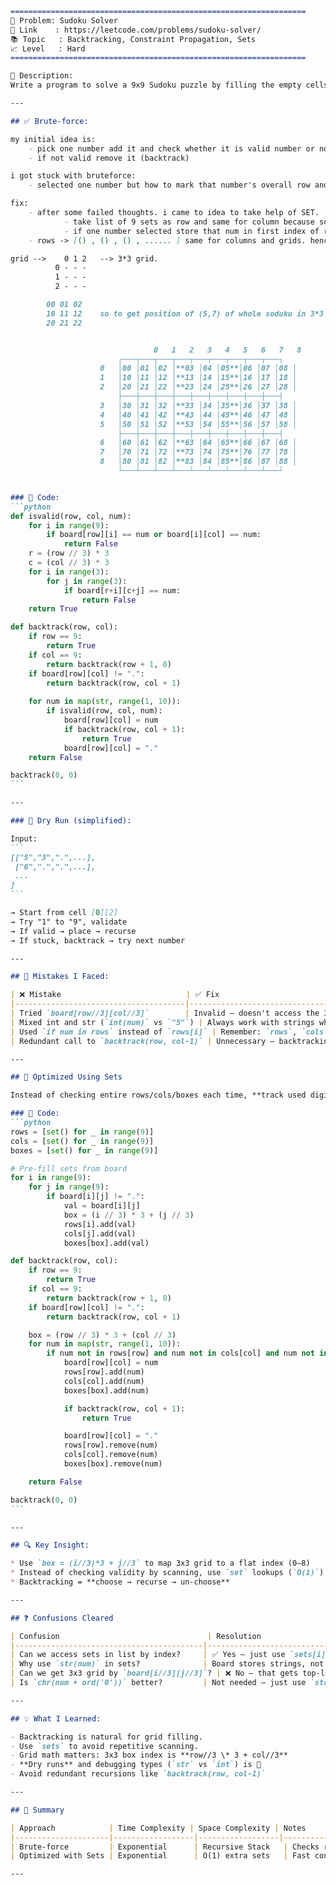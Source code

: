 
````markdown
==================================================================
🧩 Problem: Sudoku Solver
🔗 Link    : https://leetcode.com/problems/sudoku-solver/
📚 Topic   : Backtracking, Constraint Propagation, Sets
📈 Level   : Hard
==================================================================

📄 Description:
Write a program to solve a 9x9 Sudoku puzzle by filling the empty cells ('.') such that each row, each column, and each 3x3 sub-box contains the digits 1-9 without repetition.

---

## ✅ Brute-force:

my initial idea is:
    - pick one number add it and check whether it is valid number or not.
    - if not valid remove it (backtrack)

i got stuck with bruteforce:
    - selected one number but how to mark that number's overall row and column.

fix:
    - after some failed thoughts. i came to idea to take help of SET.
            - take list of 9 sets as row and same for column because soduku is of 9*9. also for grid we have another approach. discuss it in dry run
            - if one number selected store that num in first index of row and column and grid.simply we got list of 9 sets which has unique numbers.
    - rows -> [() , () , () , ...... ] same for columns and grids. hence we can access it with indexes

grid -->    0 1 2   --> 3*3 grid.
          0 - - -
          1 - - -
          2 - - -

        00 01 02
        10 11 12    so to get position of (5,7) of whole soduku in 3*3 grid --> use row -> row//3 , column -> col//3. (because of 3*3 grid)
        20 21 22


                                0   1   2   3   4   5   6   7   8
                        ┌───┬───┬───┬───┬───┬───┬───┬───┬───┐
                    0   │00 │01 │02 │**03 │04 │05**│06 │07 │08 │
                    1   │10 │11 │12 │**13 │14 │15**│16 │17 │18 │
                    2   │20 │21 │22 │**23 │24 │25**│26 │27 │28 │
                        ├───┼───┼───┼───┼───┼───┼───┼───┼───┤
                    3   │30 │31 │32 │**33 │34 │35**│36 │37 │38 │
                    4   │40 │41 │42 │**43 │44 │45**│46 │47 │48 │
                    5   │50 │51 │52 │**53 │54 │55**│56 │57 │58 │
                        ├───┼───┼───┼───┼───┼───┼───┼───┼───┤
                    6   │60 │61 │62 │**63 │64 │65**│66 │67 │68 │
                    7   │70 │71 │72 │**73 │74 │75**│76 │77 │78 │
                    8   │80 │81 │82 │**83 │84 │85**│86 │87 │88 │
                        └───┴───┴───┴───┴───┴───┴───┴───┴───┘


### 🔧 Code:
```python
def isvalid(row, col, num):
    for i in range(9):
        if board[row][i] == num or board[i][col] == num:
            return False
    r = (row // 3) * 3
    c = (col // 3) * 3
    for i in range(3):
        for j in range(3):
            if board[r+i][c+j] == num:
                return False
    return True

def backtrack(row, col):
    if row == 9:
        return True
    if col == 9:
        return backtrack(row + 1, 0)
    if board[row][col] != ".":
        return backtrack(row, col + 1)
    
    for num in map(str, range(1, 10)):
        if isvalid(row, col, num):
            board[row][col] = num
            if backtrack(row, col + 1):
                return True
            board[row][col] = "."
    return False

backtrack(0, 0)
```

---

### 🧠 Dry Run (simplified):

Input:
```
[["5","3",".",...],
 ["6",".",".",...],
 ...
]
```

→ Start from cell [0][2]  
→ Try "1" to "9", validate  
→ If valid → place → recurse  
→ If stuck, backtrack → try next number

---

## 🛑 Mistakes I Faced:

| ❌ Mistake                            | ✅ Fix                                                   |
|--------------------------------------|----------------------------------------------------------|
| Tried `board[row//3][col//3]`        | Invalid — doesn't access the 3x3 box                     |
| Mixed int and str (`int(num)` vs `"5"`) | Always work with strings when comparing Sudoku cells    |
| Used `if num in rows` instead of `rows[i]` | Remember: `rows`, `cols`, `boxes` are list of sets     |
| Redundant call to `backtrack(row, col-1)` | Unnecessary — backtracking is handled via recursion     |

---

## 🚀 Optimized Using Sets

Instead of checking entire rows/cols/boxes each time, **track used digits in sets**.

### 🔧 Code:
```python
rows = [set() for _ in range(9)]
cols = [set() for _ in range(9)]
boxes = [set() for _ in range(9)]

# Pre-fill sets from board
for i in range(9):
    for j in range(9):
        if board[i][j] != ".":
            val = board[i][j]
            box = (i // 3) * 3 + (j // 3)
            rows[i].add(val)
            cols[j].add(val)
            boxes[box].add(val)

def backtrack(row, col):
    if row == 9:
        return True
    if col == 9:
        return backtrack(row + 1, 0)
    if board[row][col] != ".":
        return backtrack(row, col + 1)

    box = (row // 3) * 3 + (col // 3)
    for num in map(str, range(1, 10)):
        if num not in rows[row] and num not in cols[col] and num not in boxes[box]:
            board[row][col] = num
            rows[row].add(num)
            cols[col].add(num)
            boxes[box].add(num)

            if backtrack(row, col + 1):
                return True

            board[row][col] = "."
            rows[row].remove(num)
            cols[col].remove(num)
            boxes[box].remove(num)

    return False

backtrack(0, 0)
```

---

## 🔍 Key Insight:

* Use `box = (i//3)*3 + j//3` to map 3x3 grid to a flat index (0–8)
* Instead of checking validity by scanning, use `set` lookups (`O(1)`)
* Backtracking = **choose → recurse → un-choose**

---

## ❓ Confusions Cleared

| Confusion                                 | Resolution                                          |
|------------------------------------------|-----------------------------------------------------|
| Can we access sets in list by index?     | ✅ Yes — just use `sets[i]`                         |
| Why use `str(num)` in sets?              | Board stores strings, not integers                 |
| Can we get 3x3 grid by `board[i//3][j//3]`? | ❌ No — that gets top-left of subgrid, not all cells |
| Is `chr(num + ord('0'))` better?         | Not needed — just use `str(num)`                   |

---

## 💡 What I Learned:

- Backtracking is natural for grid filling.
- Use `sets` to avoid repetitive scanning.
- Grid math matters: 3x3 box index is **row//3 \* 3 + col//3**
- **Dry runs** and debugging types (`str` vs `int`) is 🔑
- Avoid redundant recursions like `backtrack(row, col-1)`

---

## 📌 Summary

| Approach            | Time Complexity | Space Complexity | Notes                                |
|---------------------|------------------|------------------|--------------------------------------|
| Brute-force         | Exponential      | Recursive Stack   | Checks row/col/box each time         |
| Optimized with Sets | Exponential      | O(1) extra sets   | Fast constraint propagation          |

---
````
